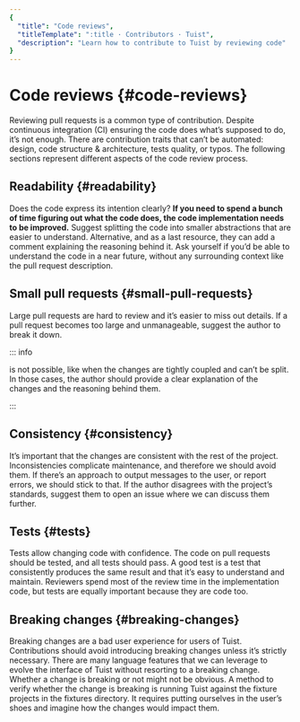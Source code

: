 ```yaml
---
{
  "title": "Code reviews",
  "titleTemplate": ":title · Contributors · Tuist",
  "description": "Learn how to contribute to Tuist by reviewing code"
}
---
```

# Code reviews {#code-reviews}

Reviewing pull requests is a common type of contribution. Despite continuous
integration (CI) ensuring the code does what’s supposed to do, it’s not enough.
There are contribution traits that can’t be automated: design, code structure &
architecture, tests quality, or typos. The following sections represent
different aspects of the code review process.

## Readability {#readability}

Does the code express its intention clearly? **If you need to spend a bunch of
time figuring out what the code does, the code implementation needs to be
improved.** Suggest splitting the code into smaller abstractions that are easier
to understand. Alternative, and as a last resource, they can add a comment
explaining the reasoning behind it. Ask yourself if you’d be able to understand
the code in a near future, without any surrounding context like the pull request
description.

## Small pull requests {#small-pull-requests}

Large pull requests are hard to review and it’s easier to miss out details. If a
pull request becomes too large and unmanageable, suggest the author to break it
down.

::: info
<!-- -->
is not possible, like when the changes are tightly coupled and can’t be split.
In those cases, the author should provide a clear explanation of the changes
and the reasoning behind them.
<!-- -->
:::

## Consistency {#consistency}

It’s important that the changes are consistent with the rest of the project.
Inconsistencies complicate maintenance, and therefore we should avoid them. If
there’s an approach to output messages to the user, or report errors, we should
stick to that. If the author disagrees with the project’s standards, suggest
them to open an issue where we can discuss them further.

## Tests {#tests}

Tests allow changing code with confidence. The code on pull requests should be
tested, and all tests should pass. A good test is a test that consistently
produces the same result and that it’s easy to understand and maintain.
Reviewers spend most of the review time in the implementation code, but tests
are equally important because they are code too.

## Breaking changes {#breaking-changes}

Breaking changes are a bad user experience for users of Tuist. Contributions
should avoid introducing breaking changes unless it’s strictly necessary. There
are many language features that we can leverage to evolve the interface of Tuist
without resorting to a breaking change. Whether a change is breaking or not
might not be obvious. A method to verify whether the change is breaking is
running Tuist against the fixture projects in the fixtures directory. It
requires putting ourselves in the user’s shoes and imagine how the changes would
impact them.
